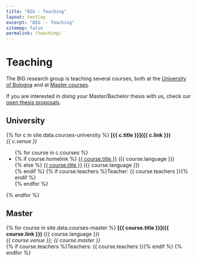 ```yaml
---
title: "BIG - Teaching"
layout: textlay
excerpt: "BIG -- Teaching"
sitemap: false
permalink: /teaching/
---
```


# Teaching

The BIG research group is teaching several courses, 
both at the [University of Bologna](#university)
and at [Master courses](#master).

If you are interested in doing your Master/Bachelor thesis with us,
check our [open thesis proposals](/thesis).

## University

<div id="university">

{% for c in site.data.courses-university %}
<strong>[{{ c.title }}]({{ c.link }})</strong><br>
<i>{{ c.venue }}</i><br>
<ul>
{% for course in c.courses %}
<li>
{% if course.homelink %}
<a href="{{ site.url }}{{ site.baseurl }}/{{ course.homelink }}">{{ course.title }}</a> ({{ course.language }})<br> 
{% else %}
<a href="{{ course.link }}">{{ course.title }}</a> ({{ course.language }})<br> 
{% endif %}
<!--[{{ course.title }}]({{ course.link }}) ({{ course.language }})<br>-->
{% if course.teachers %}Teacher: {{ course.teachers }}{% endif %}
</li>
{% endfor %}
</ul>
{% endfor %}

</div>

## Master

<div id="master">

{% for course in site.data.courses-master %}
<strong>[{{ course.title }}]({{ course.link }})</strong> ({{ course.language }})<br>
<i>{{ course.venue }}; {{ course.master }}</i><br>
{% if course.teachers %}Teachers: {{ course.teachers }}{% endif %}
{% endfor %}

</div>
